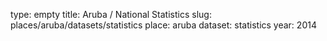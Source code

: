 type: empty
title: Aruba / National Statistics
slug: places/aruba/datasets/statistics
place: aruba
dataset: statistics
year: 2014
